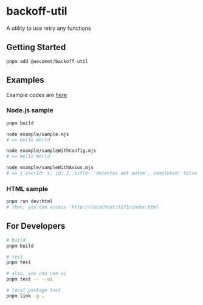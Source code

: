# backoff-util

A utility to use retry any functions

## Getting Started

```
pnpm add @aecomet/backoff-util
```

## Examples

Example codes are [here](./example/)

### Node.js sample

```sh
pnpm build

node example/sample.mjs
# => Hello World

node example/sampleWithConfig.mjs
# => Hello World

node example/sampleWithAxios.mjs
# => { userId: 1, id: 1, title: 'delectus aut autem', completed: false }
```

### HTML sample

```sh
pnpm run dev:html
# then, you can access `http://localhost:5173/index.html`
```

## For Developers

```sh
# build
pnpm build

# test
pnpm test

# also, you can use ui
pnpm test -- --ui

# local package test
pnpm link -g .
```
